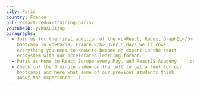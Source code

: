 ```yaml
---
city: Paris
country: France
url: /react-redux-training-paris/
youtubeID: yvROXLQ1jHg
paragraphs:
  - Join us for the first addition of the <b>React, Redux, GraphQL</b>
    bootcamp in <b>Paris, France.</b> Over 6 days we'll cover
    everything you need to know to become an expert in the react
    ecosystem with our accelerated learning format.
  - Paris is home to React Europe every May, and ReactJS Academy     coaches and team members will be there! Let us know if you want to have a chat to us during the React Europe conference, we'd love to answer your questions! 
  - Check out the 3 minute video on the left to get a feel for our
    bootcamps and here what some of our previous students think
    about the experience :-)
---
```

